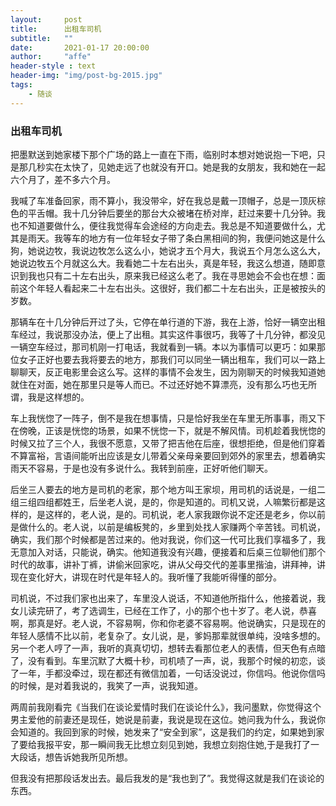 ```yaml
---
layout:     post
title:      出租车司机
subtitle:   ""
date:       2021-01-17 20:00:00
author:     "affe"
header-style : text
header-img: "img/post-bg-2015.jpg"
tags:
    - 随谈
---
```



### 出租车司机

把墨默送到她家楼下那个广场的路上一直在下雨，临别时本想对她说抱一下吧，只是那几秒实在太快了，见她走远了也就没有开口。她是我的女朋友，我和她在一起六个月了，差不多六个月。

我喊了车准备回家，雨不算小，我没带伞，好在我总是戴一顶帽子，总是一顶灰棕色的平舌帽。我十几分钟后要坐的那台大众被堵在桥对岸，赶过来要十几分钟。我也不知道要做什么，便往我觉得车会途经的方向走去。我总是不知道要做什么，尤其是雨天。我等车的地方有一位年轻女子带了条白黑相间的狗，我便问她这是什么狗，她说边牧，我说边牧怎么这么小，她说才五个月大，我说五个月怎么这么大，她说边牧五个月就这么大。我看她二十左右出头，真是年轻，我这么想道，随即意识到我也只有二十左右出头，原来我已经这么老了。我在寻思她会不会也在想：面前这个年轻人看起来二十左右出头。这很好，我们都二十左右出头，正是被按头的岁数。

那辆车在十几分钟后开过了头，它停在单行道的下游，我在上游，恰好一辆空出租车经过，我说那没办法，便上了出租。其实这件事很巧，我等了十几分钟，都没见一辆空车经过，那司机刚一打电话，我就看到一辆。本以为事情可以更巧：如果那位女子正好也要去我将要去的地方，那我们可以同坐一辆出租车，我们可以一路上聊聊天，反正电影里会这么写。这样的事情不会发生，因为刚聊天的时候我知道她就住在对面，她在那里只是等人而已。不过还好她不算漂亮，没有那么巧也无所谓，我是这样想的。

车上我恍惚了一阵子，倒不是我在想事情，只是恰好我坐在车里无所事事，雨又下在傍晚，正该是恍惚的场景，如果不恍惚一下，就是不解风情。司机趁着我恍惚的时候又拉了三个人，我很不愿意，又带了把吉他在后座，很想拒绝，但是他们穿着不算富裕，言语间能听出应该是女儿带着父亲母亲要回到郊外的家里去，想着确实雨天不容易，于是也没有多说什么。我转到前座，正好听他们聊天。

后坐三人要去的地方是司机的老家，那个地方叫王家坝，用司机的话说是，一组二组三组四组都姓王，后坐老人说，是的，你是知道的。司机又说，人嘛繁衍都是这样的，是这样的，老人说，是的。司机说，老人家我跟你说不定还是老乡，你以前是做什么的。老人说，以前是编板凳的，乡里到处找人家赚两个辛苦钱。司机说，确实，我们那个时候都是苦过来的。他对我说，你们这一代可比我们享福多了，我无意加入对话，只能说，确实。他知道我没有兴趣，便接着和后桌三位聊他们那个时代的故事，讲补丁裤，讲偷米回家吃，讲从父母交代的差事里揩油，讲拜神，讲现在变化好大，讲现在时代是年轻人的。我听懂了我能听得懂的部分。

司机说，不过我们家也出来了，车里没人说话，不知道他所指什么，他接着说，我女儿读完研了，考了选调生，已经在工作了，小的那个也十岁了。老人说，恭喜啊，那真是好。老人说，不容易啊，你和你老婆不容易啊。他说确实，只是现在的年轻人感情不比以前，老复杂了。女儿说，是，爹妈那辈就很单纯，没啥多想的。另一个老人哼了一声，我听的真真切切，想转去看那位老人的表情，但天色有点暗了，没有看到。车里沉默了大概十秒，司机啧了一声，说，我那个时候的初恋，谈了一年，手都没牵过，现在都还有微信加着，一句话没说过，你信吗。他说你信吗的时候，是对着我说的，我笑了一声，说我知道。

两周前我刚看完《当我们在谈论爱情时我们在谈论什么》，我问墨默，你觉得这个男主爱他的前妻还是现任，她说是前妻，我说是现在这位。她问我为什么，我说你会知道的。我回到家的时候，她发来了“安全到家”，这是我们的约定，如果她到家了要给我报平安，那一瞬间我无比想立刻见到她，我想立刻抱住她,于是我打了一大段话，想告诉她我所见所想。

但我没有把那段话发出去。最后我发的是“我也到了”。我觉得这就是我们在谈论的东西。

































































































































